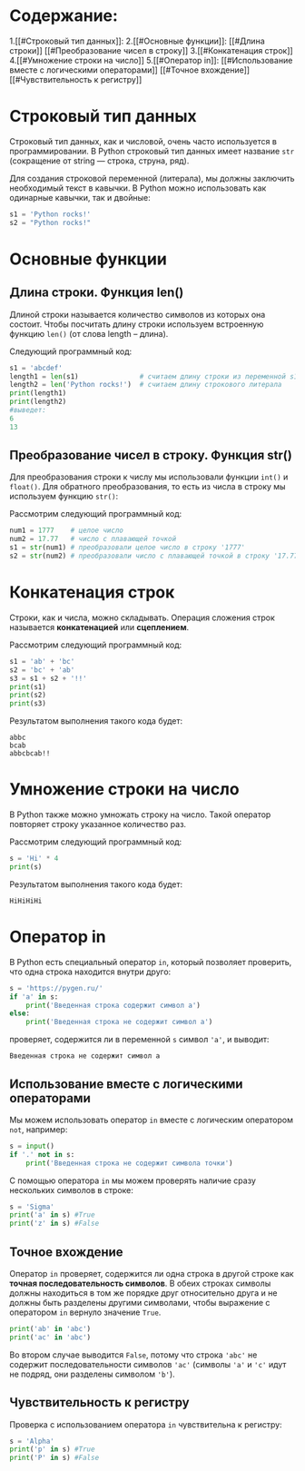 # Содержание:
1.[[#Строковый тип данных]]:
2.[[#Основные функции]]:
	[[#Длина строки]]
	[[#Преобразование чисел в строку]]
3.[[#Конкатенация строк]]
4.[[#Умножение строки на число]]
5.[[#Оператор in]]:
	[[#Использование вместе с логическими операторами]]
	[[#Точное вхождение]]
	[[#Чувствительность к регистру]]
# Строковый тип данных

Строковый тип данных, как и числовой, очень часто используется в программировании. В Python строковый тип данных имеет название `str` (сокращение от string — строка, струна, ряд).

Для создания строковой переменной (литерала), мы должны заключить необходимый текст в кавычки. В Python можно использовать как одинарные кавычки, так и двойные:
```python
s1 = 'Python rocks!'
s2 = "Python rocks!"
```

# Основные функции 
## Длина строки. Функция len()
Длиной строки называется количество символов из которых она состоит. Чтобы посчитать длину строки используем встроенную функцию `len()` (от слова length – длина).

Следующий программный код:
```python
s1 = 'abcdef'
length1 = len(s1)               # считаем длину строки из переменной s1
length2 = len('Python rocks!')  # считаем длину строкового литерала
print(length1)
print(length2)
#выведет:
6
13
```

## Преобразование чисел в строку. Функция str()
Для преобразования строки к числу мы использовали функции `int()` и `float()`. Для обратного преобразования, то есть из числа в строку мы используем функцию `str()`:

Рассмотрим следующий программный код:
```python
num1 = 1777    # целое число
num2 = 17.77   # число с плавающей точкой
s1 = str(num1) # преобразовали целое число в строку '1777'
s2 = str(num2) # преобразовали число с плавающей точкой в строку '17.77'
```

# Конкатенация строк
Строки, как и числа, можно складывать. Операция сложения строк называется **конкатенацией** или **сцеплением**.

Рассмотрим следующий программный код:
```python
s1 = 'ab' + 'bc'
s2 = 'bc' + 'ab'
s3 = s1 + s2 + '!!'
print(s1)
print(s2)
print(s3)
```

Результатом выполнения такого кода будет:
```no-highlight
abbc
bcab
abbcbcab!!
```


# Умножение строки на число 
В Python также можно умножать строку на число. Такой оператор повторяет строку указанное количество раз.

Рассмотрим следующий программный код:
```python
s = 'Hi' * 4
print(s)
```

Результатом выполнения такого кода будет:
```no-highlight
HiHiHiHi
```

# Оператор in 
В Python есть специальный оператор `in`, который позволяет проверить, что одна строка находится внутри друго:
```python
s = 'https://pygen.ru/'
if 'a' in s:
    print('Введенная строка содержит символ а')
else:
    print('Введенная строка не содержит символ а')
```
проверяет, содержится ли в переменной `s` символ `'a'`, и выводит:
```no-highlight
Введенная строка не содержит символ а
```

## Использование вместе с логическими операторами
Мы можем использовать оператор `in` вместе с логическим оператором `not`, например:
```python
s = input()
if '.' not in s:
    print('Введенная строка не содержит символа точки')
```
С помощью оператора `in` мы можем проверять наличие сразу нескольких символов в строке:
```python
s = 'Sigma'
print('a' in s) #True
print('z' in s) #False
```

## Точное вхождение
Оператор `in` проверяет, содержится ли одна строка в другой строке как **точная последовательность символов**. В обеих строках символы должны находиться в том же порядке друг относительно друга и не должны быть разделены другими символами, чтобы выражение с оператором `in` вернуло значение `True`.
```python
print('ab' in 'abc')
print('ac' in 'abc') 
```
Во втором случае выводится `False`, потому что строка `'abc'` не содержит последовательности символов `'ac'` (символы `'a'` и `'с'` идут не подряд, они разделены символом `'b'`).

## Чувствительность к регистру
Проверка с использованием оператора `in` чувствительна к регистру:
```python
s = 'Alpha'
print('p' in s) #True
print('P' in s) #False
```